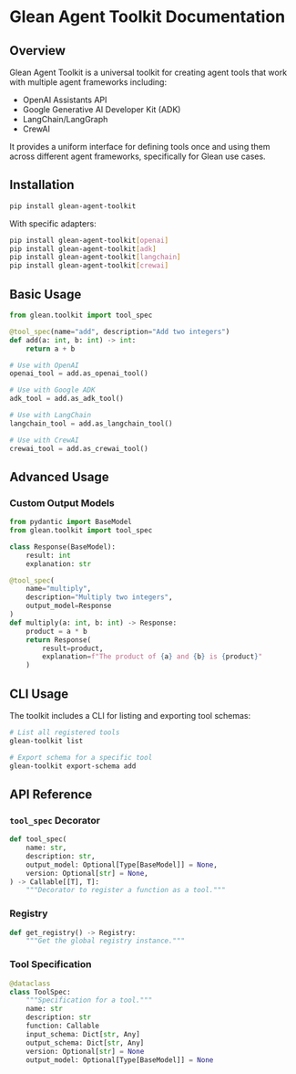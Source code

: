 # Glean Agent Toolkit Documentation

## Overview

Glean Agent Toolkit is a universal toolkit for creating agent tools that work with multiple agent frameworks including:

- OpenAI Assistants API
- Google Generative AI Developer Kit (ADK)
- LangChain/LangGraph
- CrewAI

It provides a uniform interface for defining tools once and using them across different agent frameworks, specifically for Glean use cases.

## Installation

```bash
pip install glean-agent-toolkit
```

With specific adapters:

```bash
pip install glean-agent-toolkit[openai]
pip install glean-agent-toolkit[adk]
pip install glean-agent-toolkit[langchain]
pip install glean-agent-toolkit[crewai]
```

## Basic Usage

```python
from glean.toolkit import tool_spec

@tool_spec(name="add", description="Add two integers")
def add(a: int, b: int) -> int:
    return a + b

# Use with OpenAI
openai_tool = add.as_openai_tool()

# Use with Google ADK
adk_tool = add.as_adk_tool()

# Use with LangChain
langchain_tool = add.as_langchain_tool()

# Use with CrewAI
crewai_tool = add.as_crewai_tool()
```

## Advanced Usage

### Custom Output Models

```python
from pydantic import BaseModel
from glean.toolkit import tool_spec

class Response(BaseModel):
    result: int
    explanation: str

@tool_spec(
    name="multiply",
    description="Multiply two integers",
    output_model=Response
)
def multiply(a: int, b: int) -> Response:
    product = a * b
    return Response(
        result=product,
        explanation=f"The product of {a} and {b} is {product}"
    )
```

## CLI Usage

The toolkit includes a CLI for listing and exporting tool schemas:

```bash
# List all registered tools
glean-toolkit list

# Export schema for a specific tool
glean-toolkit export-schema add
```

## API Reference

### `tool_spec` Decorator

```python
def tool_spec(
    name: str,
    description: str,
    output_model: Optional[Type[BaseModel]] = None,
    version: Optional[str] = None,
) -> Callable[[T], T]:
    """Decorator to register a function as a tool."""
```

### Registry

```python
def get_registry() -> Registry:
    """Get the global registry instance."""
```

### Tool Specification

```python
@dataclass
class ToolSpec:
    """Specification for a tool."""
    name: str
    description: str
    function: Callable
    input_schema: Dict[str, Any]
    output_schema: Dict[str, Any]
    version: Optional[str] = None
    output_model: Optional[Type[BaseModel]] = None
```